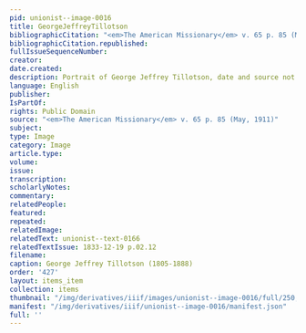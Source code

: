 ```yaml
---
pid: unionist--image-0016
title: GeorgeJeffreyTillotson
bibliographicCitation: "<em>The American Missionary</em> v. 65 p. 85 (May, 1911)"
bibliographicCitation.republished: 
fullIssueSequenceNumber: 
creator: 
date.created: 
description: Portrait of George Jeffrey Tillotson, date and source not stated
language: English
publisher: 
IsPartOf: 
rights: Public Domain
source: "<em>The American Missionary</em> v. 65 p. 85 (May, 1911)"
subject: 
type: Image
category: Image
article.type: 
volume: 
issue: 
transcription: 
scholarlyNotes: 
commentary: 
relatedPeople: 
featured: 
repeated: 
relatedImage: 
relatedText: unionist--text-0166
relatedTextIssue: 1833-12-19 p.02.12
filename: 
caption: George Jeffrey Tillotson (1805-1888)
order: '427'
layout: items_item
collection: items
thumbnail: "/img/derivatives/iiif/images/unionist--image-0016/full/250,/0/default.jpg"
manifest: "/img/derivatives/iiif/unionist--image-0016/manifest.json"
full: ''
---
```

